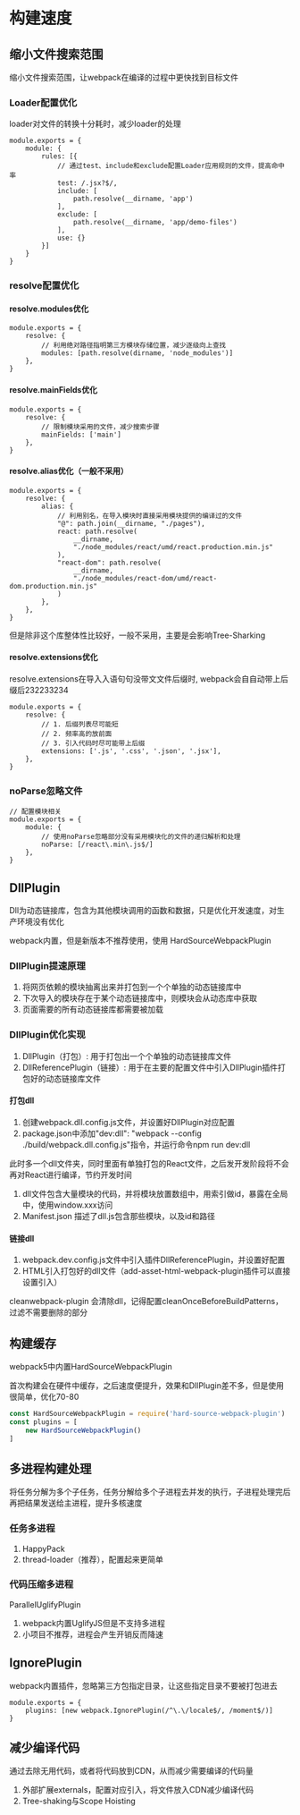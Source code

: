 # 构建速度

## 缩小文件搜索范围

缩小文件搜索范围，让webpack在编译的过程中更快找到目标文件

### Loader配置优化

loader对文件的转换十分耗时，减少loader的处理

```JS
module.exports = {
    module: {
        rules: [{
            // 通过test、include和exclude配置Loader应用规则的文件，提高命中率
            test: /.jsx?$/,
            include: [
                path.resolve(__dirname, 'app')
            ],
            exclude: [
                path.resolve(__dirname, 'app/demo-files')
            ],
            use: {}
        }]
    }
}
```

### resolve配置优化

#### resolve.modules优化

```JS
module.exports = {
    resolve: {
        // 利用绝对路径指明第三方模块存储位置，减少逐级向上查找
        modules: [path.resolve(dirname, 'node_modules')]
    },
}
```

#### resolve.mainFields优化

```JS
module.exports = {
    resolve: {
        // 限制模块采用的文件，减少搜索步骤
        mainFields: ['main']
    },
}
```

#### resolve.alias优化（一般不采用）

```JS
module.exports = {
    resolve: {
        alias: {
            // 利用别名，在导入模块时直接采用模块提供的编译过的文件
            "@": path.join(__dirname, "./pages"),
            react: path.resolve(
                __dirname,
                "./node_modules/react/umd/react.production.min.js"
            ),
            "react-dom": path.resolve(
                __dirname,
                "./node_modules/react-dom/umd/react-dom.production.min.js"
            )
        },
    },
}
```

但是除非这个库整体性比较好，一般不采用，主要是会影响Tree-Sharking

#### resolve.extensions优化

resolve.extensions在导入入语句句没带文文件后缀时, webpack会自自动带上后缀后232233234

```JS
module.exports = {
    resolve: {
        // 1. 后缀列表尽可能短
        // 2. 频率高的放前面
        // 3. 引入代码时尽可能带上后缀
        extensions: ['.js', '.css', '.json', '.jsx'],
    },
}
```

### noParse忽略文件

```JS
// 配置模块相关
module.exports = {
    module: {
        // 使用noParse忽略部分没有采用模块化的文件的递归解析和处理
        noParse: [/react\.min\.js$/]
    },
}
```

## DllPlugin

Dll为动态链接库，包含为其他模块调用的函数和数据，只是优化开发速度，对生产环境没有优化

webpack内置，但是新版本不推荐使用，使用 HardSourceWebpackPlugin

### DllPlugin提速原理

1. 将网页依赖的模块抽离出来并打包到一个个单独的动态链接库中
2. 下次导入的模块存在于某个动态链接库中，则模块会从动态库中获取
3. 页面需要的所有动态链接库都需要被加载

### DllPlugin优化实现

1. DllPlugin（打包）: 用于打包出一个个单独的动态链接库文件
2. DllReferencePlugin（链接）: 用于在主要的配置文件中引入DllPlugin插件打包好的动态链接库文件

#### 打包dll

1. 创建webpack.dll.config.js文件，并设置好DllPlugin对应配置
2. package.json中添加"dev:dll": "webpack --config ./build/webpack.dll.config.js"指令，并运行命令npm run dev:dll

此时多一个dll文件夹，同时里面有单独打包的React文件，之后发开发阶段将不会再对React进行编译，节约开发时间 

1. dll文件包含大量模块的代码，并将模块放置数组中，用索引做id，暴露在全局中，使用window.xxx访问
2. Manifest.json 描述了dll.js包含那些模块，以及id和路径

#### 链接dll

1. webpack.dev.config.js文件中引入插件DllReferencePlugin，并设置好配置
2. HTML引入打包好的dll文件（add-asset-html-webpack-plugin插件可以直接设置引入）

cleanwebpack-plugin 会清除dll，记得配置cleanOnceBeforeBuildPatterns，过滤不需要删除的部分

## 构建缓存

webpack5中内置HardSourceWebpackPlugin

首次构建会在硬件中缓存，之后速度便提升，效果和DllPlugin差不多，但是使用很简单，优化70-80

```js
const HardSourceWebpackPlugin = require('hard-source-webpack-plugin')
const plugins = [
    new HardSourceWebpackPlugin()
]
```

## 多进程构建处理

将任务分解为多个子任务，任务分解给多个子进程去并发的执行，子进程处理完后再把结果发送给主进程，提升多核速度

### 任务多进程

1. HappyPack
2. thread-loader（推荐），配置起来更简单

### 代码压缩多进程

ParallelUglifyPlugin

1. webpack内置UglifyJS但是不支持多进程
2. 小项目不推荐，进程会产生开销反而降速

## IgnorePlugin

webpack内置插件，忽略第三方包指定目录，让这些指定目录不要被打包进去

```JS
module.exports = {
    plugins: [new webpack.IgnorePlugin(/^\.\/locale$/, /moment$/)]
}
```

## 减少编译代码

通过去除无用代码，或者将代码放到CDN，从而减少需要编译的代码量

1. 外部扩展externals，配置对应引入，将文件放入CDN减少编译代码
2. Tree-shaking与Scope Hoisting
